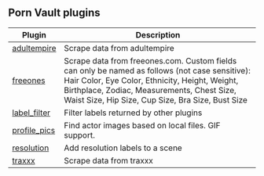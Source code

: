 ## Porn Vault plugins

| Plugin                                                                                                        | Description                                                                                                                                                                                                                                         |
| ------------------------------------------------------------------------------------------------------------- | --------------------------------------------------------------------------------------------------------------------------------------------------------------------------------------------------------------------------------------------------- |
| [adultempire](https://github.com/boi123212321/porn-vault-plugins/blob/master/plugins/adultempire/README.md)   | Scrape data from adultempire                                                                                                                                                                                                                        |
| [freeones](https://github.com/boi123212321/porn-vault-plugins/blob/master/plugins/freeones/README.md)         | Scrape data from freeones.com. Custom fields can only be named as follows (not case sensitive): Hair Color, Eye Color, Ethnicity, Height, Weight, Birthplace, Zodiac, Measurements, Chest Size, Waist Size, Hip Size, Cup Size, Bra Size, Bust Size |
| [label_filter](https://github.com/boi123212321/porn-vault-plugins/blob/master/plugins/label_filter/README.md) | Filter labels returned by other plugins                                                                                                                                                                                                             |
| [profile_pics](https://github.com/boi123212321/porn-vault-plugins/blob/master/plugins/profile_pics/README.md) | Find actor images based on local files. GIF support.                                                                                                                                                                                                |
| [resolution](https://github.com/boi123212321/porn-vault-plugins/blob/master/plugins/resolution/README.md)     | Add resolution labels to a scene                                                                                                                                                                                                                    |
| [traxxx](https://github.com/boi123212321/porn-vault-plugins/blob/master/plugins/traxxx/README.md)             | Scrape data from traxxx                                                                                                                                                                                                                             |
